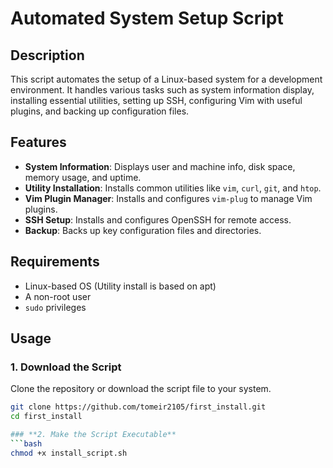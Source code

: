 # Automated System Setup Script

## Description
This script automates the setup of a Linux-based system for a development environment. It handles various tasks such as system information display, installing essential utilities, setting up SSH, configuring Vim with useful plugins, and backing up configuration files.

## Features
- **System Information**: Displays user and machine info, disk space, memory usage, and uptime.
- **Utility Installation**: Installs common utilities like `vim`, `curl`, `git`, and `htop`.
- **Vim Plugin Manager**: Installs and configures `vim-plug` to manage Vim plugins.
- **SSH Setup**: Installs and configures OpenSSH for remote access.
- **Backup**: Backs up key configuration files and directories.

## Requirements
- Linux-based OS (Utility install is based on apt)
- A non-root user
- `sudo` privileges

## Usage

### **1. Download the Script**

Clone the repository or download the script file to your system.

```bash
git clone https://github.com/tomeir2105/first_install.git
cd first_install

### **2. Make the Script Executable**
```bash
chmod +x install_script.sh


